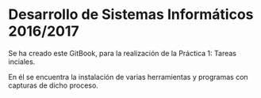 # Desarrollo de Sistemas Informáticos 2016/2017

Se ha creado este GitBook, para la realización de la Práctica 1: Tareas inciales.

En él se encuentra la instalación de varias herramientas y programas con capturas de dicho proceso.